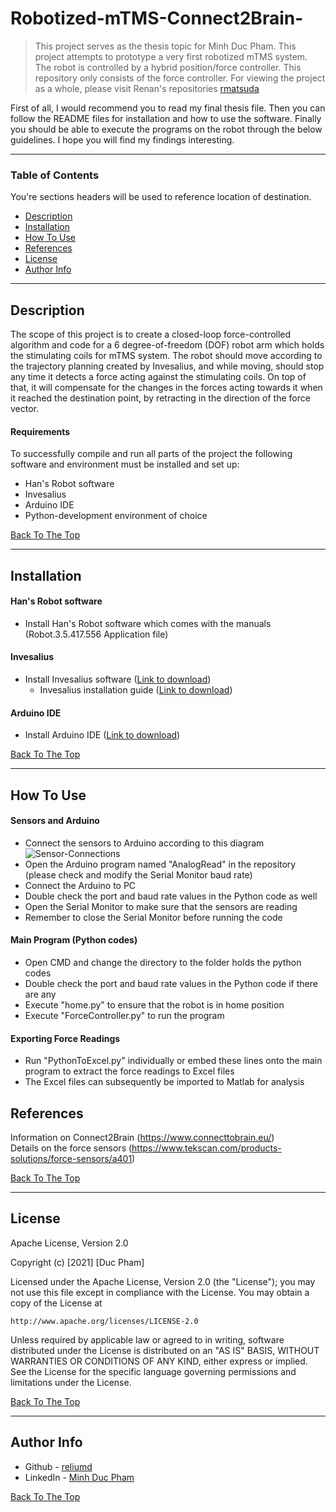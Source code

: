 # Robotized-mTMS-Connect2Brain-

> This project serves as the thesis topic for Minh Duc Pham. This project attempts to prototype a very first robotized mTMS system. The robot is controlled by a hybrid position/force controller. This repository only consists of the force controller. For viewing the project as a whole, please visit Renan's repositories [rmatsuda](https://github.com/rmatsuda)

First of all, I would recommend you to read my final thesis file. Then you can follow the README files for installation and how to use the software. Finally you should be able to execute the programs on the robot through the below guidelines. I hope you will find my findings interesting.

---

### Table of Contents
You're sections headers will be used to reference location of destination.

- [Description](#description)
- [Installation](#installation)
- [How To Use](#how-to-use)
- [References](#references)
- [License](#license)
- [Author Info](#author-info)

---

## Description

The scope of this project is to create a closed-loop force-controlled algorithm and code for a 6 degree-of-freedom (DOF) robot arm which holds the stimulating coils for mTMS system. The robot should move according to the trajectory planning created by Invesalius, and while moving, should stop any time it detects a force acting against the stimulating coils. On top of that, it will compensate for the changes in the forces acting towards it when it reached the destination point, by retracting in the direction of the force vector. 

#### Requirements
To successfully compile and run all parts of the project the following software and environment must be installed and set up:
* Han's Robot software
* Invesalius
* Arduino IDE
* Python-development environment of choice

[Back To The Top](#Robotized-mTMS-Connect2Brain-)

---

## Installation

#### Han's Robot software
* Install Han's Robot software which comes with the manuals (Robot.3.5.417.556 Application file)

#### Invesalius
* Install Invesalius software ([Link to download](https://github.com/invesalius/invesalius3))
    - Invesalius installation guide ([Link to download](https://github.com/invesalius/invesalius3/wiki/Running-InVesalius-3-in-Windows))

#### Arduino IDE
* Install Arduino IDE ([Link to download](https://www.arduino.cc/en/software))

[Back To The Top](#Robotized-mTMS-Connect2Brain-)

---

## How To Use

#### Sensors and Arduino
* Connect the sensors to Arduino according to this diagram
![Sensor-Connections](https://user-images.githubusercontent.com/63422870/130366230-0ed70bcb-d60b-47a6-9a54-abda45ce45dc.png)
* Open the Arduino program named "AnalogRead" in the repository (please check and modify the Serial Monitor baud rate)
* Connect the Arduino to PC
* Double check the port and baud rate values in the Python code as well
* Open the Serial Monitor to make sure that the sensors are reading
* Remember to close the Serial Monitor before running the code

#### Main Program (Python codes)
* Open CMD and change the directory to the folder holds the python codes
* Double check the port and baud rate values in the Python code if there are any
* Execute "home.py" to ensure that the robot is in home position
* Execute "ForceController.py" to run the program


#### Exporting Force Readings
* Run "PythonToExcel.py" individually or embed these lines onto the main program to extract the force readings to Excel files
* The Excel files can subsequently be imported to Matlab for analysis


## References
Information on Connect2Brain (https://www.connecttobrain.eu/)  
Details on the force sensors (https://www.tekscan.com/products-solutions/force-sensors/a401)

[Back To The Top](#Robotized-mTMS-Connect2Brain-)

---

## License

Apache License, Version 2.0

Copyright (c) [2021] [Duc Pham]

Licensed under the Apache License, Version 2.0 (the "License");
you may not use this file except in compliance with the License.
You may obtain a copy of the License at

    http://www.apache.org/licenses/LICENSE-2.0

Unless required by applicable law or agreed to in writing, software
distributed under the License is distributed on an "AS IS" BASIS,
WITHOUT WARRANTIES OR CONDITIONS OF ANY KIND, either express or implied.
See the License for the specific language governing permissions and
limitations under the License.

[Back To The Top](#Robotized-mTMS-Connect2Brain-)

---

## Author Info

- Github - [reliumd](https://github.com/reliumd)
- LinkedIn - [Minh Duc Pham](https://www.linkedin.com/in/minh-duc-pham-468ba9a8/)  

[Back To The Top](#Robotized-mTMS-Connect2Brain-)
